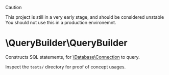 > [!CAUTION]
> This project is still in a very early stage, and should be considered unstable
> You should not use this in a production environemnt.

# \QueryBuilder\QueryBuilder

Constructs SQL statements, for [\Database\Connection](https://github.com/allanrehhoff/database) to query.  

Inspect the `tests/` directory for proof of concept usages.

